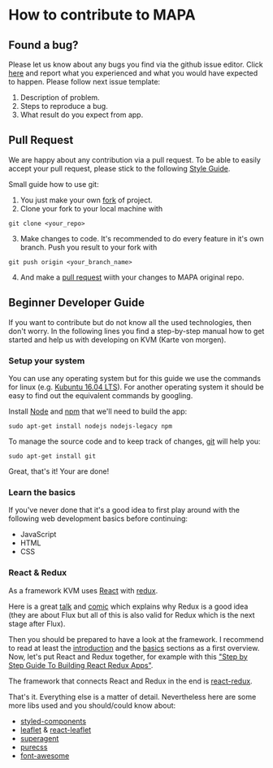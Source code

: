 # How to contribute to MAPA

## Found a bug?

Please let us know about any bugs you find via the github issue editor. Click
[here](https://github.com/diglabby/mapa/issues) and report what you experienced and what you would have expected to happen.
Please follow next issue template:
1. Description of problem.
2. Steps to reproduce a bug.
3. What result do you expect from app.


## Pull Request

We are happy about any contribution via a pull request. To be able to easily
accept your pull request, please stick to the following [Style Guide](https://github.com/airbnb/javascript/tree/master/react).

Small guide how to use git:
1. You just make your own [fork](https://help.github.com/en/articles/fork-a-repo) оf project.
2. Clone your fork to your local machine with 
````
git clone <your_repo>
````

3. Make changes to code.
It's recommended to do every feature in it's own branch.
Push you result to your fork with
````
git push origin <your_branch_name>
````
4. And make a [pull request](https://help.github.com/en/articles/about-pull-requests#about-pull-requests) wiith your changes to MAPA original repo.

## Beginner Developer Guide

If you want to contribute but do not know all the used technologies, then don't
worry. In the following lines you find a step-by-step manual how to get
started and help us with developing on KVM (Karte von morgen).

### Setup your system

You can use any operating system but for this guide we use the
commands for linux (e.g. [Kubuntu 16.04 LTS](http://kubuntu.org/getkubuntu/)).
For another operating system it should be easy to find out the
equivalent commands by googling.

Install [Node](https://nodejs.org/)
and [npm](https://www.npmjs.com/) that we'll need to build the app:

    sudo apt-get install nodejs nodejs-legacy npm

To manage the source code and to keep track of changes,
[git](http://git-scm.com/) will help you:

    sudo apt-get install git

Great, that's it! Your are done!

### Learn the basics

If you've never done that it's a good idea to first play
around with the following web development basics before
continuing:
- JavaScript
- HTML
- CSS


### React & Redux
As a framework KVM uses [React](https://facebook.github.io/react/)
with [redux](https://github.com/rackt/redux).

Here is a great [talk](https://facebook.github.io/flux/) and
[comic](https://medium.com/code-cartoons/a-cartoon-guide-to-flux-6157355ab207) which 
explains why Redux is a good idea (they are about Flux but all of this
is also valid for Redux which is the next stage after Flux).

Then you should be prepared to have a look at the 
framework. I recommend to read at least the
[introduction](https://redux.js.org/introduction/getting-started) and
the [basics](https://redux.js.org/basics/basic-tutorial) sections as a
first overview.
Now, let's put React and Redux together, for example with this ["Step by Step Guide To Building React Redux Apps"](https://medium.com/@rajaraodv/step-by-step-guide-to-building-react-redux-apps-using-mocks-48ca0f47f9a).

The framework that connects React and Redux in the end is [react-redux](https://github.com/gaearon/react-redux).

That's it. Everything else is a matter of detail.
Nevertheless here are some more libs used and you should/could know about:

- [styled-components](https://www.styled-components.com)
- [leaflet](http://leafletjs.com/) & [react-leaflet](https://github.com/PaulLeCam/react-leaflet)
- [superagent](https://github.com/visionmedia/superagent)
- [purecss](http://purecss.io/)
- [font-awesome](http://fontawesome.io/)
